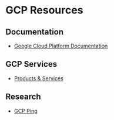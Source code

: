 # GCP Resources

## Documentation

* [Google Cloud Platform Documentation](https://cloud.google.com/docs/)

## GCP Services

* [Products & Services](https://cloud.google.com/products/)

## Research

* [GCP Ping](http://www.gcping.com/)
